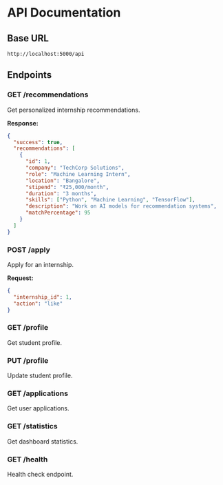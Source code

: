 # API Documentation

## Base URL
`http://localhost:5000/api`

## Endpoints

### GET /recommendations
Get personalized internship recommendations.

**Response:**
```json
{
  "success": true,
  "recommendations": [
    {
      "id": 1,
      "company": "TechCorp Solutions",
      "role": "Machine Learning Intern",
      "location": "Bangalore",
      "stipend": "₹25,000/month",
      "duration": "3 months",
      "skills": ["Python", "Machine Learning", "TensorFlow"],
      "description": "Work on AI models for recommendation systems",
      "matchPercentage": 95
    }
  ]
}
```

### POST /apply
Apply for an internship.

**Request:**
```json
{
  "internship_id": 1,
  "action": "like"
}
```

### GET /profile
Get student profile.

### PUT /profile
Update student profile.

### GET /applications
Get user applications.

### GET /statistics
Get dashboard statistics.

### GET /health
Health check endpoint.
